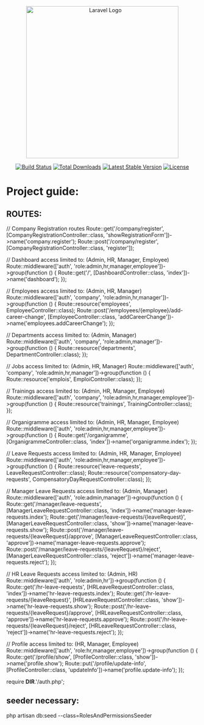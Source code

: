 <p align="center"><a href="https://laravel.com" target="_blank"><img src="https://raw.githubusercontent.com/laravel/art/master/logo-lockup/5%20SVG/2%20CMYK/1%20Full%20Color/laravel-logolockup-cmyk-red.svg" width="400" alt="Laravel Logo"></a></p>

<p align="center">
<a href="https://github.com/laravel/framework/actions"><img src="https://github.com/laravel/framework/workflows/tests/badge.svg" alt="Build Status"></a>
<a href="https://packagist.org/packages/laravel/framework"><img src="https://img.shields.io/packagist/dt/laravel/framework" alt="Total Downloads"></a>
<a href="https://packagist.org/packages/laravel/framework"><img src="https://img.shields.io/packagist/v/laravel/framework" alt="Latest Stable Version"></a>
<a href="https://packagist.org/packages/laravel/framework"><img src="https://img.shields.io/packagist/l/laravel/framework" alt="License"></a>
</p>


# Project guide: 

## ROUTES:
// Company Registration routes
Route::get('/company/register', [CompanyRegistrationController::class, 'showRegistrationForm'])->name('company.register');
Route::post('/company/register', [CompanyRegistrationController::class, 'register']);

// Dashboard access limited to: (Admin, HR, Manager, Employee)
Route::middleware(['auth', 'role:admin,hr,manager,employee'])->group(function () {
    Route::get('/', [DashboardController::class, 'index'])->name('dashboard');
});

// Employees access limited to: (Admin, HR, Manager)
Route::middleware(['auth', 'company', 'role:admin,hr,manager'])->group(function () {
    Route::resource('employees', EmployeeController::class);
    Route::post('/employees/{employee}/add-career-change', [EmployeeController::class, 'addCareerChange'])->name('employees.addCareerChange');
});

// Departments access limited to: (Admin, Manager)
Route::middleware(['auth', 'company', 'role:admin,manager'])->group(function () {
    Route::resource('departments', DepartmentController::class);
});

// Jobs access limited to: (Admin, HR, Manager)
Route::middleware(['auth', 'company', 'role:admin,hr,manager'])->group(function () {
    Route::resource('emplois', EmploiController::class);
});

// Trainings access limited to: (Admin, HR, Manager, Employee)
Route::middleware(['auth', 'company', 'role:admin,hr,manager,employee'])->group(function () {
    Route::resource('trainings', TrainingController::class);
});

// Organigramme access limited to: (Admin, HR, Manager, Employee)
Route::middleware(['auth', 'role:admin,hr,manager,employee'])->group(function () {
    Route::get('/organigramme', [OrganigrammeController::class, 'index'])->name('organigramme.index');
});

// Leave Requests access limited to: (Admin, HR, Manager, Employee)
Route::middleware(['auth', 'role:admin,hr,manager,employee'])->group(function () {
    Route::resource('leave-requests', LeaveRequestController::class);
    Route::resource('compensatory-day-requests', CompensatoryDayRequestController::class);
});

// Manager Leave Requests access limited to: (Admin, Manager)
Route::middleware(['auth', 'role:admin,manager'])->group(function () {
    Route::get('/manager/leave-requests', [ManagerLeaveRequestController::class, 'index'])->name('manager-leave-requests.index');
    Route::get('/manager/leave-requests/{leaveRequest}', [ManagerLeaveRequestController::class, 'show'])->name('manager-leave-requests.show');
    Route::post('/manager/leave-requests/{leaveRequest}/approve', [ManagerLeaveRequestController::class, 'approve'])->name('manager-leave-requests.approve');
    Route::post('/manager/leave-requests/{leaveRequest}/reject', [ManagerLeaveRequestController::class, 'reject'])->name('manager-leave-requests.reject');
});

// HR Leave Requests access limited to: (Admin, HR)
Route::middleware(['auth', 'role:admin,hr'])->group(function () {
    Route::get('/hr-leave-requests', [HRLeaveRequestController::class, 'index'])->name('hr-leave-requests.index');
    Route::get('/hr-leave-requests/{leaveRequest}', [HRLeaveRequestController::class, 'show'])->name('hr-leave-requests.show');
    Route::post('/hr-leave-requests/{leaveRequest}/approve', [HRLeaveRequestController::class, 'approve'])->name('hr-leave-requests.approve');
    Route::post('/hr-leave-requests/{leaveRequest}/reject', [HRLeaveRequestController::class, 'reject'])->name('hr-leave-requests.reject');
});

// Profile access limited to: (HR, Manager, Employee)
Route::middleware(['auth', 'role:hr,manager,employee'])->group(function () {
    Route::get('/profile/show', [ProfileController::class, 'show'])->name('profile.show');
    Route::put('/profile/update-info', [ProfileController::class, 'updateInfo'])->name('profile.update-info');
});


require __DIR__.'/auth.php';

## seeder necessary:

php artisan db:seed --class=RolesAndPermissionsSeeder

